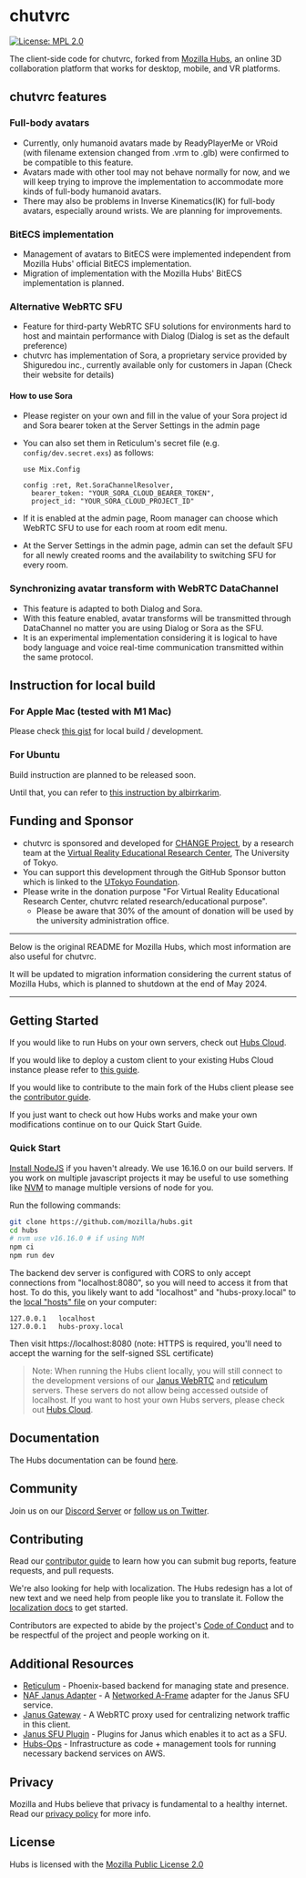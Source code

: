 # chutvrc

[![License: MPL 2.0](https://img.shields.io/badge/License-MPL%202.0-brightgreen.svg)](https://opensource.org/licenses/MPL-2.0)

<!-- [![Build Status](https://travis-ci.org/mozilla/hubs.svg?branch=master)](https://travis-ci.org/mozilla/hubs)
[![Discord](https://img.shields.io/discord/498741086295031808)](https://discord.gg/CzAbuGu) -->

The client-side code for chutvrc, forked from [Mozilla Hubs](https://hubs.mozilla.com/), an online 3D collaboration platform that works for desktop, mobile, and VR platforms.

<!--[Learn more about Hubs](https://hubs.mozilla.com/docs/welcome.html)-->

## chutvrc features

### Full-body avatars

- Currently, only humanoid avatars made by ReadyPlayerMe or VRoid (with filename extension changed from .vrm to .glb) were confirmed to be compatible to this feature.
- Avatars made with other tool may not behave normally for now, and we will keep trying to improve the implementation to accommodate more kinds of full-body humanoid avatars.
- There may also be problems in Inverse Kinematics(IK) for full-body avatars, especially around wrists. We are planning for improvements.

### BitECS implementation

- Management of avatars to BitECS were implemented independent from Mozilla Hubs' official BitECS implementation.
- Migration of implementation with the Mozilla Hubs' BitECS implementation is planned.

### Alternative WebRTC SFU

- Feature for third-party WebRTC SFU solutions for environments hard to host and maintain performance with Dialog (Dialog is set as the default preference)
- chutvrc has implementation of Sora, a proprietary service provided by Shiguredou inc., currently available only for customers in Japan (Check their website for details)

#### How to use Sora

- Please register on your own and fill in the value of your Sora project id and Sora bearer token at the Server Settings in the admin page
- You can also set them in Reticulum's secret file (e.g. `config/dev.secret.exs`) as follows:

  ```
  use Mix.Config

  config :ret, Ret.SoraChannelResolver,
    bearer_token: "YOUR_SORA_CLOUD_BEARER_TOKEN",
    project_id: "YOUR_SORA_CLOUD_PROJECT_ID"
  ```

- If it is enabled at the admin page, Room manager can choose which WebRTC SFU to use for each room at room edit menu.
- At the Server Settings in the admin page, admin can set the default SFU for all newly created rooms and the availability to switching SFU for every room.

### Synchronizing avatar transform with WebRTC DataChannel

- This feature is adapted to both Dialog and Sora.
- With this feature enabled, avatar transforms will be transmitted through DataChannel no matter you are using Dialog or Sora as the SFU.
- It is an experimental implementation considering it is logical to have body language and voice real-time communication transmitted within the same protocol.

## Instruction for local build

### For Apple Mac (tested with M1 Mac)

Please check [this gist](https://gist.github.com/YHhaoareyou/199410454695d804db5fe7f569d055f0) for local build / development.

### For Ubuntu 

Build instruction are planned to be released soon.

Until that, you can refer to [this instruction by albirrkarim](https://github.com/albirrkarim/mozilla-hubs-installation-detailed/blob/main/VPS_FOR_HUBS.md).

## Funding and Sponsor

- chutvrc is sponsored and developed for [CHANGE Project](https://change.kawasaki-net.ne.jp/en/), by a research team at the [Virtual Reality Educational Research Center](https://vr.u-tokyo.ac.jp/), The University of Tokyo.
- You can support this development through the GitHub Sponsor button which is linked to the [UTokyo Foundation](https://utf.u-tokyo.ac.jp/en).
- Please write in the donation purpose "For Virtual Reality Educational Research Center, chutvrc related research/educational purpose".
  - Please be aware that 30% of the amount of donation will be used by the university administration office.

---

Below is the original README for Mozilla Hubs, which most information are also useful for chutvrc.

It will be updated to migration information considering the current status of Mozilla Hubs, which is planned to shutdown at the end of May 2024.

---

## Getting Started

If you would like to run Hubs on your own servers, check out [Hubs Cloud](https://hubs.mozilla.com/docs/hubs-cloud-intro.html).

If you would like to deploy a custom client to your existing Hubs Cloud instance please refer to [this guide](https://hubs.mozilla.com/docs/hubs-cloud-custom-clients.html).

If you would like to contribute to the main fork of the Hubs client please see the [contributor guide](./CONTRIBUTING.md).

If you just want to check out how Hubs works and make your own modifications continue on to our Quick Start Guide.
### Quick Start

[Install NodeJS](https://nodejs.org) if you haven't already. We use 16.16.0 on our build servers. If you work on multiple javascript projects it may be useful to use something like [NVM](https://github.com/nvm-sh/nvm) to manage multiple versions of node for you.

Run the following commands:

```bash
git clone https://github.com/mozilla/hubs.git
cd hubs
# nvm use v16.16.0 # if using NVM
npm ci
npm run dev
```

The backend dev server is configured with CORS to only accept connections from "localhost:8080", so you will need to access it from that host. To do this, you likely want to add "localhost" and "hubs-proxy.local" to the [local "hosts" file](https://phoenixnap.com/kb/how-to-edit-hosts-file-in-windows-mac-or-linux) on your computer:

```
127.0.0.1	localhost
127.0.0.1	hubs-proxy.local
```

Then visit https://localhost:8080 (note: HTTPS is required, you'll need to accept the warning for the self-signed SSL certificate)

> Note: When running the Hubs client locally, you will still connect to the development versions of our [Janus WebRTC](https://github.com/mozilla/janus-plugin-sfu) and [reticulum](https://github.com/mozilla/reticulum) servers. These servers do not allow being accessed outside of localhost. If you want to host your own Hubs servers, please check out [Hubs Cloud](https://hubs.mozilla.com/docs/hubs-cloud-intro.html).

## Documentation

The Hubs documentation can be found [here](https://hubs.mozilla.com/docs).

## Community

Join us on our [Discord Server](https://discord.gg/CzAbuGu) or [follow us on Twitter](https://twitter.com/MozillaHubs).

## Contributing

Read our [contributor guide](./CONTRIBUTING.md) to learn how you can submit bug reports, feature requests, and pull requests.

We're also looking for help with localization. The Hubs redesign has a lot of new text and we need help from people like you to translate it. Follow the [localization docs](./src/assets/locales/README.md) to get started.

Contributors are expected to abide by the project's [Code of Conduct](./CODE_OF_CONDUCT.md) and to be respectful of the project and people working on it.

## Additional Resources

- [Reticulum](https://github.com/mozilla/reticulum) - Phoenix-based backend for managing state and presence.
- [NAF Janus Adapter](https://github.com/mozilla/naf-janus-adapter) - A [Networked A-Frame](https://github.com/networked-aframe) adapter for the Janus SFU service.
- [Janus Gateway](https://github.com/meetecho/janus-gateway) - A WebRTC proxy used for centralizing network traffic in this client.
- [Janus SFU Plugin](https://github.com/mozilla/janus-plugin-sfu) - Plugins for Janus which enables it to act as a SFU.
- [Hubs-Ops](https://github.com/mozilla/hubs-ops) - Infrastructure as code + management tools for running necessary backend services on AWS.

## Privacy

Mozilla and Hubs believe that privacy is fundamental to a healthy internet. Read our [privacy policy](https://www.mozilla.org/en-US/privacy/hubs/) for more info.

## License

Hubs is licensed with the [Mozilla Public License 2.0](./LICENSE)
